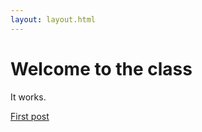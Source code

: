 ```yaml
---
layout: layout.html
---
```


<h1>Welcome to the class</h1>

<p>It works.</p>

<a href="/posts/07-04-2020-first-post">First post</a> 
